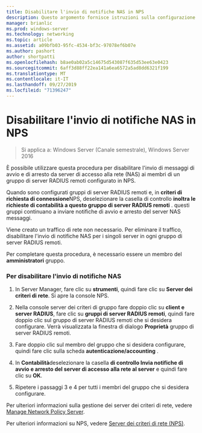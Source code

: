 ```yaml
---
title: Disabilitare l'invio di notifiche NAS in NPS
description: Questo argomento fornisce istruzioni sulla configurazione di autenticazioni simultanee del server dei criteri di rete in Windows Server 2016.
manager: brianlic
ms.prod: windows-server
ms.technology: networking
ms.topic: article
ms.assetid: a09bfb03-95fc-4534-bf3c-97078ef6b07e
ms.author: pashort
author: shortpatti
ms.openlocfilehash: b8ae0ab02a5c14675d543087f635d53ee63e0423
ms.sourcegitcommit: 6aff3d88ff22ea141a6ea6572a5ad8dd6321f199
ms.translationtype: MT
ms.contentlocale: it-IT
ms.lasthandoff: 09/27/2019
ms.locfileid: "71396247"
---
```

# <a name="disable-nas-notification-forwarding-in-nps"></a>Disabilitare l'invio di notifiche NAS in NPS

>Si applica a: Windows Server (Canale semestrale), Windows Server 2016

È possibile utilizzare questa procedura per disabilitare l'invio di messaggi di avvio e di arresto da server di accesso alla rete (NAS) ai membri di un gruppo di server RADIUS remoti configurato in NPS.

Quando sono configurati gruppi di server RADIUS remoti e, in **criteri di richiesta di connessione**NPS, deselezionare la casella di controllo **inoltra le richieste di contabilità a questo gruppo di server RADIUS remoti** . questi gruppi continuano a inviare notifiche di avvio e arresto del server NAS messaggi. 

Viene creato un traffico di rete non necessario. Per eliminare il traffico, disabilitare l'invio di notifiche NAS per i singoli server in ogni gruppo di server RADIUS remoti.

Per completare questa procedura, è necessario essere un membro del **amministratori** gruppo.

### <a name="to-disable-nas-notification-forwarding"></a>Per disabilitare l'invio di notifiche NAS

1. In Server Manager, fare clic su **strumenti**, quindi fare clic su **Server dei criteri di rete**. Si apre la console NPS.

2. Nella console server dei criteri di gruppo fare doppio clic su **client e server RADIUS**, fare clic su **gruppi di server RADIUS remoti**, quindi fare doppio clic sul gruppo di server RADIUS remoti che si desidera configurare. Verrà visualizzata la finestra di dialogo **Proprietà** gruppo di server RADIUS remoti.

3. Fare doppio clic sul membro del gruppo che si desidera configurare, quindi fare clic sulla scheda **autenticazione/accounting** .

4. In **Contabilità**deselezionare la casella **di controllo Invia notifiche di avvio e arresto del server di accesso alla rete al server** e quindi fare clic su **OK**.

5. Ripetere i passaggi 3 e 4 per tutti i membri del gruppo che si desidera configurare.

Per ulteriori informazioni sulla gestione dei server dei criteri di rete, vedere [Manage Network Policy Server](nps-manage-top.md).

Per ulteriori informazioni su NPS, vedere [Server dei criteri di rete (NPS)](nps-top.md).
